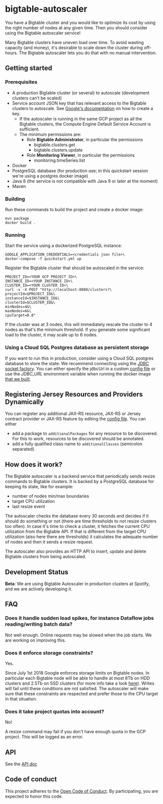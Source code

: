 # bigtable-autoscaler

You have a Bigtable cluster and you would like to optimize its cost by using the
right number of nodes at any given time. Then you should consider using the Bigtable
autoscaler service!

Many Bigtable clusters have uneven load over time. To avoid wasting capacity (and money), it's 
desirable to scale down the cluster during off-hours. The Bigtable autoscaler lets you do that 
with no manual intervention.

## Getting started

### Prerequisites

* A production Bigtable cluster (or several) to autoscale (development clusters can't be scaled)
* Service account JSON key that has relevant access to the Bigtable clusters to autoscale. See [Google's documentation](https://cloud.google.com/iam/docs/creating-managing-service-account-keys) on how to create a key.
    * If the autoscaler is running in the same GCP project as all the Bigtable clusters, the Compute Engine Default Service Account is sufficient.
    * The minimum permissions are:
        * Role **Bigtable Administrator**, in particular the permissions
            * bigtable.clusters.get
            * bigtable.clusters.update
        * Role **Monitoring Viewer**, in particular the permissions
            * monitoring.timeSeries.list
* Docker
* PostgreSQL database (for production use; in this quickstart session we're using a postgres docker 
image)
* Java 8 (the service is not compatible with Java 9 or later at the moment)
* Maven

### Building

Run these commands to build the project and create a docker image:

    mvn package
    docker build .

### Running

Start the service using a dockerized PostgreSQL instance:

    GOOGLE_APPLICATION_CREDENTIALS=<credentials json file>\
    docker-compose -f quickstart.yml up

Register the Bigtable cluster that should be autoscaled in the service:

```console
PROJECT_ID=<YOUR GCP PROJECT ID>\
INSTANCE_ID=<YOUR INSTANCE ID>\
CLUSTER_ID=<YOUR CLUSTER ID>\
curl -v -X POST "http://localhost:8080/clusters?\
projectId=$PROJECT_ID&\
instanceId=$INSTANCE_ID&\
clusterId=$CLUSTER_ID&\
minNodes=4&\
maxNodes=6&\
cpuTarget=0.8"
```

If the cluster was at 3 nodes, this will immediately rescale the cluster to 4 nodes as that's the
minimum threshold. If you generate some significant load to the cluster, it may scale up to 6 nodes.

### Using a Cloud SQL Postgres database as persistent storage

If you want to run this in production, consider using a Cloud SQL postgres database to store the
state. We recommend connecting using the [JDBC socket factory](https://cloud.google.com/sql/docs/postgres/connect-external-app#java). You can either specify the jdbcUrl in a custom [config file](/src/main/resources/bigtable-autoscaler.conf) or use the *JDBC_URL* environment variable when running the docker image [that we built](#building).

## Registering Jersey Resources and Providers Dynamically
You can register any additional JAX-RS resource, JAX-RS or Jersey contract provider or JAX-RS feature by editing the
[config file](/src/main/resources/bigtable-autoscaler.conf).
You can either
* add a package to `additionalPackages` for any resource to be discovered. For this to work, resources to be discovered should be annotated.
* add a fully qualified class name to `additionalClasses` (semicolon separated).

## How does it work?

The Bigtable autoscaler is a backend service that periodically sends
resize commands to Bigtable clusters. It is backed by a PostgreSQL database for
keeping its state, like for example:

* number of nodes min/max boundaries
* target CPU utilization
* last resize event

The autoscaler checks the database every 30 seconds and decides if it should 
do something or not (there are time thresholds to not resize clusters too often). 
In case it's time to check a cluster, it fetches the current CPU utilization 
from the Bigtable API. If that is different from the target CPU utilization 
(also here there are thresholds) it calculates the adequate number of nodes 
and then it sends a resize request.

The autoscaler also provides an HTTP API to insert, update and delete Bigtable 
clusters from being autoscaled.

## Development Status

**Beta**: We are using Bigtable Autoscaler in production clusters at Spotify, and we are actively developing it.

## FAQ

### Does it handle sudden load spikes, for instance Dataflow jobs reading/writing batch data?

Not well enough. Online requests may be slowed when the job starts. We are working on improving 
this.

### Does it enforce storage constraints?

Yes.

Since July 1st 2018 Google enforces storage limits on Bigtable nodes. In particular each Bigtable node will be able to handle at most 8Tb on HDD clusters and 2.5Tb on SSD clusters (for more info take a look [here](https://cloud.google.com/bigtable/quotas#storage-per-node)). Writes will fail until these conditions are not satisfied. The autoscaler will make sure that these constraints are respected and prefer those to the CPU target in that situation.

### Does it take project quotas into account?

No!

A resize command may fail if you don't have enough quota in the GCP project. This will be logged 
as an error.

## API

See the [API doc](api.md)

## Code of conduct

This project adheres to the
[Open Code of Conduct](https://github.com/spotify/code-of-conduct/blob/master/code-of-conduct.md).
By participating, you are expected to honor this code.
